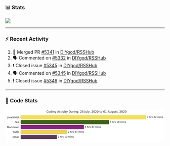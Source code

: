 ### :bar_chart: Stats

<a href="#">
  <img align="center" src="https://github-readme-stats.vercel.app/api?username=henryqw&count_private=true&show_icons=true" />
</a>
<!-- <a href="#">
  <img align="center" src="https://github-readme-stats-git-master.henryqw.vercel.app/api/top-langs/?username=HenryQW&layout=compact" />
</a> -->

---

### :zap: Recent Activity

<!--START_SECTION:activity-->

1. 🎉 Merged PR [#5341](https://github.com//DIYgod/RSSHub/pull/5341) in [DIYgod/RSSHub](https://github.com//DIYgod/RSSHub)
2. 🗣 Commented on [#5332](https://github.com//DIYgod/RSSHub/issues/5332) in [DIYgod/RSSHub](https://github.com//DIYgod/RSSHub)
3. ❗️ Closed issue [#5345](https://github.com//DIYgod/RSSHub/issues/5345) in [DIYgod/RSSHub](https://github.com//DIYgod/RSSHub)
4. 🗣 Commented on [#5345](https://github.com//DIYgod/RSSHub/issues/5345) in [DIYgod/RSSHub](https://github.com//DIYgod/RSSHub)
5. ❗️ Closed issue [#5346](https://github.com//DIYgod/RSSHub/issues/5346) in [DIYgod/RSSHub](https://github.com//DIYgod/RSSHub)
<!--END_SECTION:activity-->

---

### :calendar: Code Stats

![WakaTime](https://github.com/HenryQW/HenryQW/blob/master/images/stat.svg)
